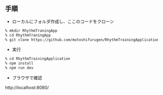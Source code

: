 ## 手順

- ローカルにフォルダ作成し、ここのコードをクローン

```bash
% mkdir RhythmTraningApp
% cd RhythmTraningApp
% git clone https://github.com/motoshifurugen/RhythmTrainingApplication.git
```

- 実行

```bash
% cd RhythmTrainingApplication
% npm install
% npm run dev
```

- ブラウザで確認

http://localhost:8080/